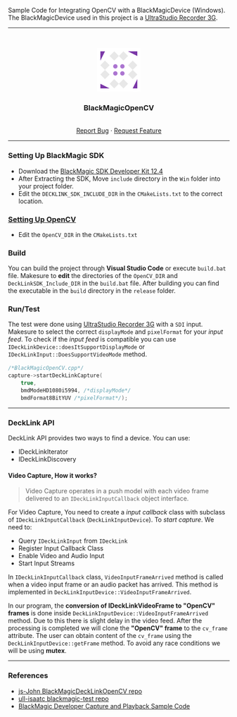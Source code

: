 Sample Code for Integrating OpenCV with a BlackMagicDevice (Windows). The BlackMagicDevice used in this project is a [UltraStudio Recorder 3G](https://www.blackmagicdesign.com/products/ultrastudio/techspecs/W-DLUS-12).

---

<!-- PROJECT LOGO -->
<br />
<p style="text-align: center" align="center">
  <a href="https://github.com/kana800/BlackMagicOpenCV">
  <img src=".images/blackmagicopencv.png" alt="image logo"> 
  </a>

  <h3 align="center">BlackMagicOpenCV</h3>
  <p align="center">
    <br />
    <a href="https://github.com/kana800/BlackMagicOpenCV/issues">Report Bug</a>
    ·
    <a href="https://github.com/kana800/BlackMagicOpenCV/issues">Request Feature</a>
  </p>
</p>

---

### Setting Up BlackMagic SDK

- Download the [BlackMagic SDK Developer Kit 12.4](https://www.blackmagicdesign.com/developer/) 
- After Extracting the SDK, Move `include` directory in the `Win` folder into your project folder.
- Edit the `DECKLINK_SDK_INCLUDE_DIR` in the `CMakeLists.txt` to the correct location.

### [Setting Up OpenCV](https://www.youtube.com/watch?v=m9HBM1m_EMU)

- Edit the `OpenCV_DIR` in the `CMakeLists.txt`

### Build

You can build the project through **Visual Studio Code** or execute `build.bat` file. Makesure to **edit** the directories of the `OpenCV_DIR` and `DeckLinkSDK_Include_DIR` in the `build.bat` file. After building you can find the executable in the `build` directory in the `release` folder. 

### Run/Test

The test were done using [UltraStudio Recorder 3G](https://www.blackmagicdesign.com/products/ultrastudio/techspecs/W-DLUS-12) with a `SDI` input. Makesure to select the correct `displayMode` and `pixelFormat` for your *input feed*. To check if the *input feed* is compatible you can use `IDeckLinkDevice::doesItSupportDisplayMode` or `IDeckLinkInput::DoesSupportVideoMode` method.

```c++
/*BlackMagicOpenCV.cpp*/
capture->startDeckLinkCapture(
    true,
    bmdModeHD1080i5994, /*displayMode*/
    bmdFormat8BitYUV /*pixelFormat*/);
```

---

### DeckLink API

DeckLink API provides two ways to find a device. You can use:
- IDeckLinkIterator
- IDeckLinkDiscovery

#### Video Capture, How it works? 

> Video Capture operates in a push model with each video frame delivered to an `IDeckLinkInputCallback` object interface.

For Video Capture, You need to create a *input callback* class with subclass of `IDeckLinkInputCallback` (`DeckLinkInputDevice`). To *start capture*. We need to: 
- Query `IDeckLinkInput` from `IDeckLink`
- Register Input Callback Class
- Enable Video and Audio Input
- Start Input Streams
    

In `IDeckLinkInputCallback` class, `VideoInputFrameArrived` method is called when a video input frame or an audio packet has arrived. This method is implemented in `DeckLinkInputDevice::VideoInputFrameArrived`.

In our program, the **conversion of IDeckLinkVideoFrame to "OpenCV" frames**  is done inside `DeckLinkInputDevice::VideoInputFrameArrived` method. Due to this there is slight delay in the video feed. After the processing is completed we will clone the **"OpenCV" frame** to the `cv_frame` attribute. The user can obtain content of the `cv_frame` using the `DeckLinkInputDevice::getFrame` method. To avoid any race conditions we will be using **mutex**.  


---

### References

- [js-John BlackMagicDeckLinkOpenCV repo](https://github.com/js-john/Blackmagic-DeckLink-Opencv)
- [ull-isaatc blackmagic-test repo](https://github.com/ull-isaatc/blackmagic-test)
- [BlackMagic Developer Capture and Playback Sample Code](https://www.blackmagicdesign.com/developer/product/capture-and-playback)
